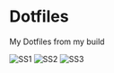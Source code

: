 # Dotfiles
My Dotfiles from my build

![SS1](https://i.imgur.com/AXqVTnx.png "Screenshot1")
![SS2](https://i.imgur.com/z3mko5W.png "Screenshot2")
![SS3](https://i.imgur.com/vG36as4.png "Screenshot3")

